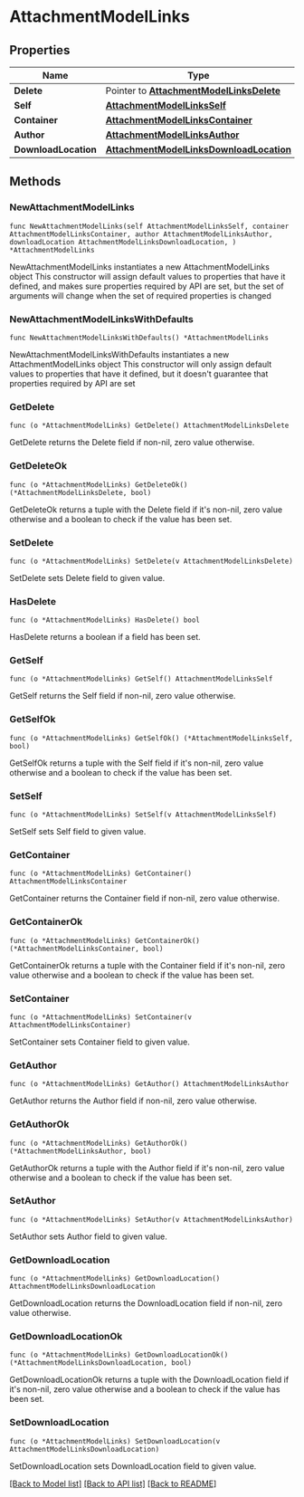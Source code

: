 # AttachmentModelLinks

## Properties

Name | Type | Description | Notes
------------ | ------------- | ------------- | -------------
**Delete** | Pointer to [**AttachmentModelLinksDelete**](AttachmentModelLinksDelete.md) |  | [optional] 
**Self** | [**AttachmentModelLinksSelf**](AttachmentModelLinksSelf.md) |  | 
**Container** | [**AttachmentModelLinksContainer**](AttachmentModelLinksContainer.md) |  | 
**Author** | [**AttachmentModelLinksAuthor**](AttachmentModelLinksAuthor.md) |  | 
**DownloadLocation** | [**AttachmentModelLinksDownloadLocation**](AttachmentModelLinksDownloadLocation.md) |  | 

## Methods

### NewAttachmentModelLinks

`func NewAttachmentModelLinks(self AttachmentModelLinksSelf, container AttachmentModelLinksContainer, author AttachmentModelLinksAuthor, downloadLocation AttachmentModelLinksDownloadLocation, ) *AttachmentModelLinks`

NewAttachmentModelLinks instantiates a new AttachmentModelLinks object
This constructor will assign default values to properties that have it defined,
and makes sure properties required by API are set, but the set of arguments
will change when the set of required properties is changed

### NewAttachmentModelLinksWithDefaults

`func NewAttachmentModelLinksWithDefaults() *AttachmentModelLinks`

NewAttachmentModelLinksWithDefaults instantiates a new AttachmentModelLinks object
This constructor will only assign default values to properties that have it defined,
but it doesn't guarantee that properties required by API are set

### GetDelete

`func (o *AttachmentModelLinks) GetDelete() AttachmentModelLinksDelete`

GetDelete returns the Delete field if non-nil, zero value otherwise.

### GetDeleteOk

`func (o *AttachmentModelLinks) GetDeleteOk() (*AttachmentModelLinksDelete, bool)`

GetDeleteOk returns a tuple with the Delete field if it's non-nil, zero value otherwise
and a boolean to check if the value has been set.

### SetDelete

`func (o *AttachmentModelLinks) SetDelete(v AttachmentModelLinksDelete)`

SetDelete sets Delete field to given value.

### HasDelete

`func (o *AttachmentModelLinks) HasDelete() bool`

HasDelete returns a boolean if a field has been set.

### GetSelf

`func (o *AttachmentModelLinks) GetSelf() AttachmentModelLinksSelf`

GetSelf returns the Self field if non-nil, zero value otherwise.

### GetSelfOk

`func (o *AttachmentModelLinks) GetSelfOk() (*AttachmentModelLinksSelf, bool)`

GetSelfOk returns a tuple with the Self field if it's non-nil, zero value otherwise
and a boolean to check if the value has been set.

### SetSelf

`func (o *AttachmentModelLinks) SetSelf(v AttachmentModelLinksSelf)`

SetSelf sets Self field to given value.


### GetContainer

`func (o *AttachmentModelLinks) GetContainer() AttachmentModelLinksContainer`

GetContainer returns the Container field if non-nil, zero value otherwise.

### GetContainerOk

`func (o *AttachmentModelLinks) GetContainerOk() (*AttachmentModelLinksContainer, bool)`

GetContainerOk returns a tuple with the Container field if it's non-nil, zero value otherwise
and a boolean to check if the value has been set.

### SetContainer

`func (o *AttachmentModelLinks) SetContainer(v AttachmentModelLinksContainer)`

SetContainer sets Container field to given value.


### GetAuthor

`func (o *AttachmentModelLinks) GetAuthor() AttachmentModelLinksAuthor`

GetAuthor returns the Author field if non-nil, zero value otherwise.

### GetAuthorOk

`func (o *AttachmentModelLinks) GetAuthorOk() (*AttachmentModelLinksAuthor, bool)`

GetAuthorOk returns a tuple with the Author field if it's non-nil, zero value otherwise
and a boolean to check if the value has been set.

### SetAuthor

`func (o *AttachmentModelLinks) SetAuthor(v AttachmentModelLinksAuthor)`

SetAuthor sets Author field to given value.


### GetDownloadLocation

`func (o *AttachmentModelLinks) GetDownloadLocation() AttachmentModelLinksDownloadLocation`

GetDownloadLocation returns the DownloadLocation field if non-nil, zero value otherwise.

### GetDownloadLocationOk

`func (o *AttachmentModelLinks) GetDownloadLocationOk() (*AttachmentModelLinksDownloadLocation, bool)`

GetDownloadLocationOk returns a tuple with the DownloadLocation field if it's non-nil, zero value otherwise
and a boolean to check if the value has been set.

### SetDownloadLocation

`func (o *AttachmentModelLinks) SetDownloadLocation(v AttachmentModelLinksDownloadLocation)`

SetDownloadLocation sets DownloadLocation field to given value.



[[Back to Model list]](../README.md#documentation-for-models) [[Back to API list]](../README.md#documentation-for-api-endpoints) [[Back to README]](../README.md)


